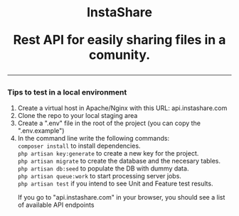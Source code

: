 <h1 align="center">InstaShare</p>

<p>Rest API for easily sharing files in a comunity.</p>

<hr>

<h3>Tips to test in a local environment</h3>

<ol>
	<li>Create a virtual host in Apache/Nginx with this URL: api.instashare.com</li>
	<li>Clone the repo to your local staging area</li>
	<li>Create a ".env" file in the root of the project (you can copy the ".env.example")</li>
	<li>In the command line write the following commands: <br> <code>composer install</code> to install dependencies. <br> <code>php artisan key:generate</code> to create a new key for the project. <br> <code>php artisan migrate</code> to create the database and the necesary tables. <br> <code>php artisan db:seed</code> to populate the DB with dummy data. <br> <code>php artisan queue:work</code> to start processing server jobs. <br> <code>php artisan test</code> if you intend to see Unit and Feature test results.</li>
</ul>

<p>If you go to "api.instashare.com" in your browser, you should see a list of available API endpoints</p>